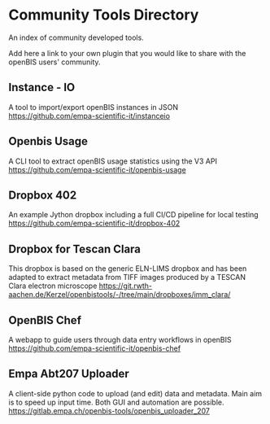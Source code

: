 # Community Tools Directory
An index of community developed tools.

Add here a link to your own plugin that you would like to share with the openBIS users' community.

## Instance - IO
A tool to import/export openBIS instances in JSON
https://github.com/empa-scientific-it/instanceio

## Openbis Usage
A CLI tool to extract openBIS usage statistics using the V3 API
https://github.com/empa-scientific-it/openbis-usage

## Dropbox 402
An example Jython dropbox including a full CI/CD pipeline
for local testing
https://github.com/empa-scientific-it/dropbox-402

## Dropbox for Tescan Clara 
This dropbox is based on the generic ELN-LIMS dropbox and has been adapted to extract metadata from TIFF images
produced by a TESCAN Clara electron microscope
https://git.rwth-aachen.de/Kerzel/openbistools/-/tree/main/dropboxes/imm_clara/ 

## OpenBIS Chef
A webapp to guide users through data entry workflows in openBIS
https://github.com/empa-scientific-it/openbis-chef

## Empa Abt207 Uploader
A client-side python code to upload (and edit) data and metadata. Main aim is to speed up input time. Both GUI and automation are possible.
https://gitlab.empa.ch/openbis-tools/openbis_uploader_207


